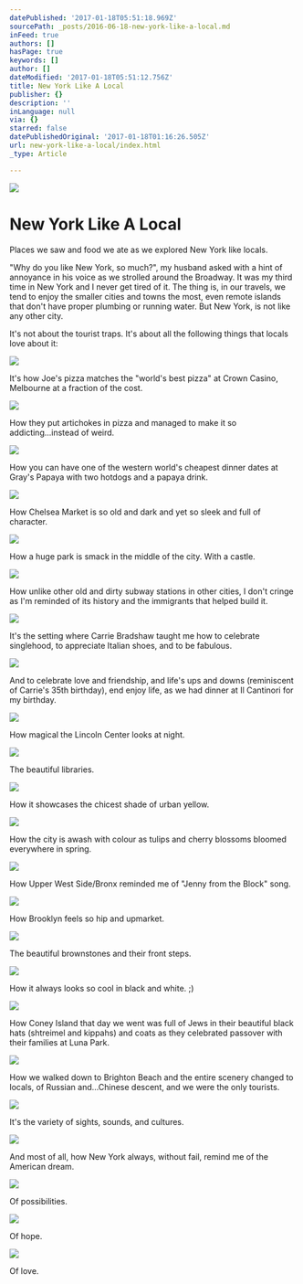 ```yaml
---
datePublished: '2017-01-18T05:51:18.969Z'
sourcePath: _posts/2016-06-18-new-york-like-a-local.md
inFeed: true
authors: []
hasPage: true
keywords: []
author: []
dateModified: '2017-01-18T05:51:12.756Z'
title: New York Like A Local
publisher: {}
description: ''
inLanguage: null
via: {}
starred: false
datePublishedOriginal: '2017-01-18T01:16:26.505Z'
url: new-york-like-a-local/index.html
_type: Article

---
```

![](https://the-grid-user-content.s3-us-west-2.amazonaws.com/4bbd4088-49db-4db7-a90e-c85572ec16f2.jpg)

# New York Like A Local

Places we saw and food we ate as we explored New York like locals.

"Why do you like New York, so much?", my husband asked with a hint of annoyance in his voice as we strolled around the Broadway. It was my third time in New York and I never get tired of it. The thing is, in our travels, we tend to enjoy the smaller cities and towns the most, even remote islands that don't have proper plumbing or running water. But New York, is not like any other city.

It's not about the tourist traps. It's about all the following things that locals love about it:

<article style=""><img src="https://imgflo.herokuapp.com/graph/vahj1ThiexotieMo/cd7c6c6d66c2bca9381d490154619e17/noop?input=https%3A%2F%2Flh3.googleusercontent.com%2Fo3LkKjc511NadRKCbRQ3ixTKHpFD8_sPRRykIwt_JfoUxjKuTOGxDSFc6Ppzmh7O-nPsMfeDIjJQuA%3Dw600-h315-p-k" /></article>

It's how Joe's pizza matches the "world's best pizza" at Crown Casino, Melbourne at a fraction of the cost.

<article style=""><img src="https://imgflo.herokuapp.com/graph/vahj1ThiexotieMo/44137c5d078524356122129bf3408525/noop?input=https%3A%2F%2Flh3.googleusercontent.com%2F9nq9NyUUgf0ZHL-J4W4x0LNbdbMeb4w08NTCbyt-68bQzlxFXAGMFCRDLHo3fULFI__BHq8TbAiAvQ%3Dw600-h315-p-k" /></article>

How they put artichokes in pizza and managed to make it so addicting...instead of weird.

<article style=""><img src="https://imgflo.herokuapp.com/graph/vahj1ThiexotieMo/cba766e0d2632432ae2c1c3b60b1d0b6/noop?input=https%3A%2F%2Flh3.googleusercontent.com%2FnXMXKp0FcVoqoc3imePtDVAJugJJ9B0Wule24IPm39uTanQ3gXQO-qXsfxaeOavmJz10rDZm2vM5CQ%3Dw600-h315-p-k" /></article>

How you can have one of the western world's cheapest dinner dates at Gray's Papaya with two hotdogs and a papaya drink.

<article style=""><img src="https://imgflo.herokuapp.com/graph/vahj1ThiexotieMo/d32ace45cc9588a03994f84de6dd4804/noop?input=https%3A%2F%2Flh3.googleusercontent.com%2FnNClucML7DpTZwDJjLTekEjZ5qDZjeK7ozFrDbd5W6bk-neuTUTaYW1cNRnvPDr__jyIHXk0ZkZ4rg%3Dw600-h315-p-k" /></article>

How Chelsea Market is so old and dark and yet so sleek and full of character.

<article style=""><img src="https://imgflo.herokuapp.com/graph/vahj1ThiexotieMo/411246c07caa2f5b9acac20f78ed5b8b/noop?input=https%3A%2F%2Flh3.googleusercontent.com%2F3cWXh9wxTMFSqMdEDqjxKKg-QwijiAcMhaNAopNUV-3FbwFGia85zRKZwx6TlTi7bU5cXGO44ag7hQ%3Dw600-h315-p-k" /></article>

How a huge park is smack in the middle of the city. With a castle.

<article style=""><img src="https://imgflo.herokuapp.com/graph/vahj1ThiexotieMo/208135859590d998e3124cb070ebf5f2/noop?input=https%3A%2F%2Flh3.googleusercontent.com%2FCfeCwXciL16XAcwhGrz1YhkKi-LJQYtvf90spmBAYzhFDpO4wOITuWH7AEvncuggZfGEWdcKpYOdRA%3Dw600-h315-p-k" /></article>

How unlike other old and dirty subway stations in other cities, I don't cringe as I'm reminded of its history and the immigrants that helped build it.

<article style=""><img src="https://s3-us-west-2.amazonaws.com/the-grid-img/p/a38b8da93636f439f763c48d5f21b99141e77959.jpg" /></article>

It's the setting where Carrie Bradshaw taught me how to celebrate singlehood, to appreciate Italian shoes, and to be fabulous.

<article style=""><img src="https://s3-us-west-2.amazonaws.com/the-grid-img/p/29d17386ee67a9a93f9ef2a51e094f5c184a9832.jpg" /></article>

And to celebrate love and friendship, and life's ups and downs (reminiscent of Carrie's 35th birthday), end enjoy life, as we had dinner at Il Cantinori for my birthday.

<article style=""><img src="https://s3-us-west-2.amazonaws.com/the-grid-img/p/19326e4a39fd1027b5fdc0a507e4bfee5f994987.jpg" /></article>

How magical the Lincoln Center looks at night.

<article style=""><img src="https://s3-us-west-2.amazonaws.com/the-grid-img/p/0b5f7a0e785e9bd32fdcae2395b3e1556282f590.jpg" /></article>

The beautiful libraries.

<article style=""><img src="https://imgflo.herokuapp.com/graph/vahj1ThiexotieMo/5ceb0ac9786e6c4b55c7563eb340701a/noop?input=https%3A%2F%2Flh3.googleusercontent.com%2FxkD7tTnMAG1tLDwPlG6xj8C3ELn-xs3E5hzvQfDhRqcWecbrEFMbhAdIhwkG-gK0yK9nsXkzIqhwaA%3Dw600-h315-p-k" /></article>

How it showcases the chicest shade of urban yellow.

<article style=""><img src="https://imgflo.herokuapp.com/graph/vahj1ThiexotieMo/4701ef2a3674f58fb9c5fa3cfeee498e/noop?input=https%3A%2F%2Flh3.googleusercontent.com%2FjXBdcOz8QoxeTjDcEyMSz5KDqEwAG4EcIy2BBA1SqH_Kld4VDx-prfFjDlOoJ3Qa2hOoKOeMMi2x-g%3Dw600-h315-p-k" /></article>

How the city is awash with colour as tulips and cherry blossoms bloomed everywhere in spring.

<article style=""><img src="https://imgflo.herokuapp.com/graph/vahj1ThiexotieMo/a51b23d2039bee7300001138dc799877/noop?input=https%3A%2F%2Flh3.googleusercontent.com%2FO8S7wKmPH2vmqjADskzP6kIpMflvqsC-VU5tjaaE9XiHvm_d6MTC2-Nzbo8EjPs0mPRHU9yrZV3QDA%3Dw600-h315-p-k" /></article>

How Upper West Side/Bronx reminded me of "Jenny from the Block" song.

<article style=""><img src="https://imgflo.herokuapp.com/graph/vahj1ThiexotieMo/ddc4e44f59fcbf6b0df058362a08501c/noop?input=https%3A%2F%2Flh3.googleusercontent.com%2Fp2RTiv48fyE7V4rTo7EVruwYaB_xtCzM2U9P07vhiw9cOb5TWgzBgBJQcXF20aOXpsqaVVX9YCOigw%3Dw600-h315-p-k" /></article>

How Brooklyn feels so hip and upmarket.

<article style=""><img src="https://s3-us-west-2.amazonaws.com/the-grid-img/p/23bcec631b6905c13afcbf1297a89f72313f5cbc.jpg" /></article>

The beautiful brownstones and their front steps.

<article style=""><img src="https://imgflo.herokuapp.com/graph/vahj1ThiexotieMo/6246a3d751665af63bf90d598972b2c1/noop?input=https%3A%2F%2Flh3.googleusercontent.com%2FmG3jNZX7B3JX80_H_pM7oVqU26xr7x_oLOuKwMMkDdjS9OS5NrLnTo64xRwLXDzFYd6M-d0acdEy5w%3Dw600-h315-p-k" /></article>

How it always looks so cool in black and white. ;)

<article style=""><img src="https://s3-us-west-2.amazonaws.com/the-grid-img/p/fea2368c3303a7198f9b4cd58736975849b0a646.jpg" /></article>

How Coney Island that day we went was full of Jews in their beautiful black hats (shtreimel and kippahs) and coats as they celebrated passover with their families at Luna Park.

<article style=""><img src="https://s3-us-west-2.amazonaws.com/the-grid-img/p/8b60a1fa500bb1fb82eb882a742c103e5dc1dc5a.jpg" /></article>

How we walked down to Brighton Beach and the entire scenery changed to locals, of Russian and...Chinese descent, and we were the only tourists.

<article style=""><img src="https://s3-us-west-2.amazonaws.com/the-grid-img/p/c9456555db5bec302b2def47a615f67efdd57691.jpg" /></article>

It's the variety of sights, sounds, and cultures.

<article style=""><img src="https://s3-us-west-2.amazonaws.com/the-grid-img/p/d6d3e51dd2cf50ef1e4ca48e1224ae29d585a342.jpg" /></article>

And most of all, how New York always, without fail, remind me of the American dream.

<article style=""><img src="https://s3-us-west-2.amazonaws.com/the-grid-img/p/e2ce06a3e39ed531bde49ac6c184b62ee5cfa987.jpg" /></article>

Of possibilities.

<article style=""><img src="https://s3-us-west-2.amazonaws.com/the-grid-img/p/90e4b6ef18868f6b2d38896e5b72cf4f25c16358.jpg" /></article>

Of hope.

<article style=""><img src="https://s3-us-west-2.amazonaws.com/the-grid-img/p/0fa380380a54413326f5b7867b99cace9bd6020f.jpg" /></article>

Of love.
